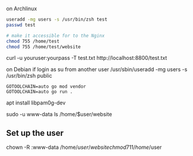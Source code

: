 
on Archlinux
```bash
useradd -mg users -s /usr/bin/zsh test
passwd test

# make it accessible for to the Nginx
chmod 755 /home/test
chmod 755 /home/test/website
```

curl -u youruser:yourpass -T test.txt http://localhost:8800/test.txt


on Debian if login as su from another user 
/usr/sbin/useradd -mg users -s /usr/bin/zsh public

```
GOTOOLCHAIN=auto go mod vendor
GOTOOLCHAIN=auto go run .
```


apt install libpam0g-dev

sudo -u www-data ls /home/$user/website

## Set up the user

chown -R :www-data /home/$user/website
chmod 711 /home/$user